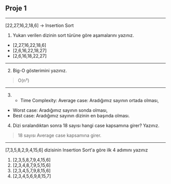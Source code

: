 ## Proje 1
---
[22,27,16,2,18,6] -> Insertion Sort

1. Yukarı verilen dizinin sort türüne göre aşamalarını yazınız.

* [2,27,16,22,18,6]
* [2,6,16,22,18,27]
* [2,6,16,18,22,27]
---
2. Big-O gösterimini yazınız.
>O(n²)
---
3. * Time Complexity: Average case: Aradığımız sayının ortada olması,
* Worst case: Aradığımız sayının sonda olması, 
* Best case: Aradığımız sayının dizinin en başında olması.
4. Dizi sıralandıktan sonra 18 sayısı hangi case kapsamına girer? Yazınız.

 >18 sayısı Average case kapsamına girer.
---


[7,3,5,8,2,9,4,15,6] dizisinin Insertion Sort'a göre ilk 4 adımını yazınız
1. [2,3,5,8,7,9,4,15,6]
2. [2,3,4,8,7,9,5,15,6]
3. [2,3,4,5,7,9,8,15,6]
4. [2,3,4,5,6,9,8,15,7]
